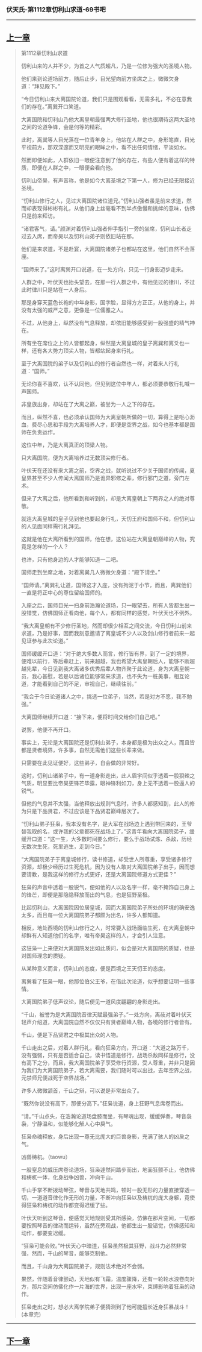 ### 伏天氏-第1112章忉利山求道-69书吧

--------
[上一章](./b9220b74a9511132e58979065d41cad8.md)
--------


>
>
>
>第1112章忉利山求道
>
>忉利山来的人并不少，为首之人气质超凡，乃是一位修为强大的圣境人物。
>
>他们来到论道场前方，随后止步，目光望向前方坐席之上，微微欠身道：“拜见殿下。”
>
>“今日忉利山来大离国院论道，我们只是围观看看，无需多礼，不必在意我们的存在。”离巽开口笑道。
>
>大离国院和忉利山乃他大离皇朝最强两大修行圣地，他也很期待这两大圣地之间的论道争锋，会是何等的精彩。
>
>此时，离巽等人目光落在一位青年身上，他站在人群之中，身形笔直，目光平视前方，那双深邃而又明亮的眼眸之中，看不出任何情绪，平淡如水。
>
>然而即便如此，人群依旧一眼便注意到了他的存在，有些人便有着这样的特质，即便在人群之中，一眼便会看向他。
>
>忉利山帝昊，有声音称，他是如今大离圣境之下第一人，修为已经无限接近圣境。
>
>“忉利山修行之人，见过大离国院诸位道兄。”忉利山强者虽是前来求道，然而却表现得彬彬有礼，从他们身上丝毫看不到半点傲慢和挑衅的意味，仿佛只是前来拜访。
>
>“诸君客气，请。”颜渊对着忉利山强者伸手指引一旁的坐席，忉利山长者走过去入席，而帝昊以及忉利山弟子则依旧站在那。
>
>他们是来求道，不是赴宴，大离国院诸弟子也都站在这里，他们自然不会落座。
>
>“国师来了。”这时离巽开口说道，在一处方向，只见一行身影迈步走来。
>
>人群之中，叶伏天也抬头望去，在那一行人群之中，有他见过的律川，不过此时律川只是站在一人身后。
>
>那是身穿天蓝色长袍的中年身影，国字脸，显得方方正正，从他的身上，并没有太强的威严之意，更像是一位儒雅之人。
>
>不过，从他身上，纵然没有气息释放，却依旧能够感受到一股强盛的精气神在。
>
>所有坐在席位之上的人皆都起身，纵然是大离皇城的皇子离巽和离爻也一样，还有各大势力顶尖人物，皆都站起身来行礼。
>
>至于大离国院的弟子以及忉利山的修行者自然也一样，对着来人行礼道：“国师。”
>
>无论你喜不喜欢，认不认同他，但见到这位中年人，都必须要恭敬行礼喊一声国师。
>
>非皇族出身，却站在了大离之巅，被誉为一人之下的存在。
>
>而且，纵然不喜，也必须承认国师为大离皇朝所做的一切，算得上是呕心沥血，费尽心思和手段为大离培养人才，即便是空界之战，如今也基本都是国师在负责运作。
>
>这位中年，乃是大离真正的顶梁人物。
>
>只大离国院，便为大离培养过无数顶尖修行者。
>
>叶伏天在还没有来大离之前，空界之战，就听说过不少关于国师的传闻，夏皇界甚至不少人传闻大离国师乃是诡异邪修之辈，修行邪门之道，旁门左术。
>
>但来了大离之后，他所看到和听到的，却是大离皇朝上下两界之人的绝对尊敬。
>
>就连大离皇城的皇子见到他也要起身行礼，天忉王府和国师不和，但忉利山的人见面同样需行礼拜见。
>
>这就是他在大离所看到的国师，他在想，这位站在大离皇朝巅峰的人物，究竟是怎样的一个人？
>
>也许，只有他身边的人才能够知道一二吧。
>
>国师走到坐席之地，对着离巽几人微微欠身道：“殿下请坐。”
>
>“国师请。”离巽礼让道，国师这才入座，没有拘泥于小节，而且，离巽他们一直是将正中心的尊位留给国师的。
>
>入座之后，国师目光一扫身前浩瀚论道场，只一眼望去，所有人皆都生出一股错觉，仿佛国师正看向他，每个人，都有同样的感觉，叶伏天也不例外。
>
>“我大离皇朝有不少修行圣地，然而却很少相互之间交流，今日忉利山前来求道，乃是好事，因而我刻意邀请了离皇城不少人以及剑山修行者前来一起见证参与此次论道。”
>
>国师缓缓开口道：“对于绝大多数人而言，修行皆有界，到了一定的境界，便难以前行，等后辈赶上，前来超越，我也希望大离皇朝后人，能够不断超越先辈，今日见到我大离诸多优秀后辈人物齐聚于此论道，身为大离皇朝一员，我心甚慰，若是以后诸位能够常来求道，也不失为一桩美事，相互论道，才能看到自己的不足，审视自己，继续往前。”
>
>“我会于今日论道诸人之中，挑选一位弟子，当然，若是对方不愿，我不勉强。”
>
>大离国师继续开口道：“接下来，便将时间交给你们自己吧。”
>
>说罢，他便不再开口。
>
>事实上，无论是大离国院还是忉利山弟子，本身都是极为出众之人，而且皆都是贤者境界，许多事，自然无需他们这些长辈来做。
>
>只需要在此见证便好，这些弟子，自会做的非常好。
>
>这时，忉利山诸弟子中，有一道身影走出，此人眉宇间似乎透着一股狠辣之气质，明显要比帝昊更锋芒毕露，眼神锋利如刀，身上无不透着一股逼人的锐气。
>
>但他的气息并不太强，当他释放出规则气息时，许多人都感知到，此人的修为只是下品贤君，不过应该是下品贤君巅峰层次了。
>
>“忉利山弟子狂枭，我本没有名字，是大军在战场边上遇到带回来的，王爷替我取的名，或许我的父辈都死在战场上了。”这青年看向大离国院弟子，缓缓开口道：“这一生，大多数时间要么修行，要么于战场试炼、杀敌，历经无数次生死，死里逃生，走到今日。”
>
>“大离国院弟子于离皇城修行，读书修道，却受世人所尊重，享受诸多修行资源，却极少经历过生死危机，因为没有人敢对大离国院弟子出手，因而想要请教，是我这样的修行方式更好，还是大离国院修道方式更佳？”
>
>狂枭的声音中透着一股锐气，便如他的人以及名字一样，毫不掩饰自己身上的锋芒，即便是那隐隐释放而出的气息，也是狂野至极。
>
>比起忉利山，大离国院因位居皇城，因而大离国院弟子所处的环境的确安逸太多，而且每一位大离国院弟子都颇为出名，许多人都知道。
>
>相反，地处西境的忉利山修行之人，时常要入战场面临生死，在大离皇朝中却鲜有人知道他们的名字，唯有帝昊这样的人，才会引人注意。
>
>这狂枭一上来便对大离国院发出如此质问，似会是对大离国院的质疑，也是对国师理念的质疑。
>
>从某种意义而言，忉利山的态度，便是西境之王天忉王的态度。
>
>离巽看了狂枭一眼，他那位伯父王爷，在借此次论道，似乎想要证明一些事情。
>
>大离国院弟子低声议论，随后便见一道风度翩翩的身影走出。
>
>“千山，被誉为是大离国院音律天赋最强弟子。”一处方向，离莜对着叶伏天轻声介绍道，大离国院自然不仅仅只有贤者巅峰人物，各境的修行者皆有。
>
>千山，便是下品贤君之中极其出众的人物。
>
>千山走出之后，对着人群行礼，看向狂枭方向，开口道：“大道之路万千，没有强弱，只有是否适合自己，读书悟道是修行，战场杀敌同样是修行，没有高下之分，而且，我大离国院弟子享受修行资源，受人尊重，并非只是因为我们为大离国院弟子，若大离需要，我们随时可以出战，去年空界之战，元禁师兄便战死于空界战场。”
>
>许多人微微颔首，千山之辩，可以说是非常出众了。
>
>“既然你说没有高下，那便分高下。”狂枭说道，身上狂野气息席卷而出。
>
>“请。”千山点头，在浩瀚论道场盘膝而坐，有琴魂出现，缓缓弹奏，琴音袅袅，宁静温和，似能够化解人心中戾气。
>
>狂枭命魂释放，身后出现一尊无比庞大的巨兽身影，充满了骇人的凶戾之气。
>
>凶兽梼杌。（taowu）
>
>一股窒息的威压席卷论道场，狂枭遽然间踏步而出，地面狂颤不止，他仿佛和梼杌一体，化身战争凶兽，冲向千山。
>
>千山手掌不断拨动琴弦，琴音与天地共鸣，顿时一股无形的力量直接穿透一切，一道道音律化作无形的力量，不断冲向狂枭以及梼杌的庞大身躯，竟使得狂枭和梼杌的动作都变得迟缓了些。
>
>叶伏天听到这琴音，便感觉天地规则受其所感染，仿佛在那片空间，一切都要按照琴音的律动而运转，虽然在旁观战，他都生出一股错觉，仿佛感知和动作，都要变迟缓。
>
>“狂枭可能会败。”叶伏天心中暗道，狂枭虽然极其狂野，战斗力必然非常强，然而，千山的琴音，能够克制他。
>
>而且，千山身为大离国院弟子，规则法术绝对不会弱。
>
>果然，伴随着音律颤动，天地似有飞霜，温度骤降，还有一轮轮水浪卷向对方，那片空间仿佛化作一片海的世界，出现一座水牢，束缚影响着狂枭的动作。
>
>狂枭走出之时，想必大离学院弟子便猜测到了他可能擅长近身狂暴战斗！
>(本章完)
>
>

--------
[下一章](./803a6742d251fae576a64a2243ff3c3f.md)
--------
